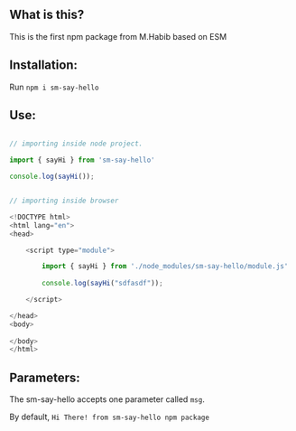 ## What is this?

This is the first npm package from M.Habib based on ESM

## Installation:

Run `npm i sm-say-hello`

## Use:

```js

// importing inside node project.

import { sayHi } from 'sm-say-hello'

console.log(sayHi());


// importing inside browser

<!DOCTYPE html>
<html lang="en">
<head>

    <script type="module">

        import { sayHi } from './node_modules/sm-say-hello/module.js'
        
        console.log(sayHi("sdfasdf"));

    </script>

</head>
<body>
    
</body>
</html>
```

## Parameters:

The sm-say-hello accepts one parameter called `msg`.

By default, `Hi There! from sm-say-hello npm package`
